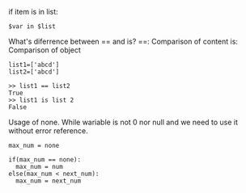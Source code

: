 if item is in list:
```
$var in $list
```

What's diferrence between == and is?
 ==: Comparison of content
 is: Comparison of object
```
list1=['abcd']
list2=['abcd']

>> list1 == list2
True
>> list1 is list 2
False

```

Usage of none.
While wariable is not 0 nor null and we need to use it without error reference.

```
max_num = none

if(max_num == none):
  max_num = num
else(max_num < next_num):
  max_num = next_num

```
